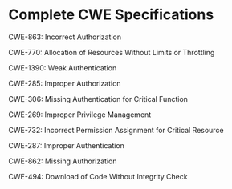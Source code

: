 

# Complete CWE Specifications

CWE-863: Incorrect Authorization

CWE-770: Allocation of Resources Without Limits or Throttling

CWE-1390: Weak Authentication

CWE-285: Improper Authorization

CWE-306: Missing Authentication for Critical Function

CWE-269: Improper Privilege Management

CWE-732: Incorrect Permission Assignment for Critical Resource

CWE-287: Improper Authentication

CWE-862: Missing Authorization

CWE-494: Download of Code Without Integrity Check